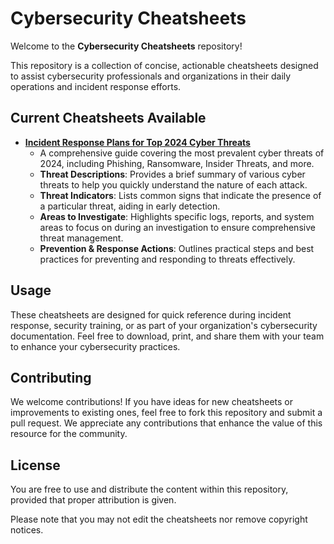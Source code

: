 # Cybersecurity Cheatsheets

Welcome to the **Cybersecurity Cheatsheets** repository!

This repository is a collection of concise, actionable cheatsheets designed to assist cybersecurity professionals and organizations in their daily operations and incident response efforts.

## Current Cheatsheets Available

- **[Incident Response Plans for Top 2024 Cyber Threats](https://github.com/TalenceSecurity/Cheatsheets/blob/main/Incident%20Response%20Plans%20for%20Top%202024%20Cyber%20Threats.png)**
  - A comprehensive guide covering the most prevalent cyber threats of 2024, including Phishing, Ransomware, Insider Threats, and more.
  - **Threat Descriptions**: Provides a brief summary of various cyber threats to help you quickly understand the nature of each attack.
  - **Threat Indicators**: Lists common signs that indicate the presence of a particular threat, aiding in early detection.
  - **Areas to Investigate**: Highlights specific logs, reports, and system areas to focus on during an investigation to ensure comprehensive threat management.
  - **Prevention & Response Actions**: Outlines practical steps and best practices for preventing and responding to threats effectively.

## Usage

These cheatsheets are designed for quick reference during incident response, security training, or as part of your organization's cybersecurity documentation. Feel free to download, print, and share them with your team to enhance your cybersecurity practices.

## Contributing

We welcome contributions! If you have ideas for new cheatsheets or improvements to existing ones, feel free to fork this repository and submit a pull request. We appreciate any contributions that enhance the value of this resource for the community.

## License

You are free to use and distribute the content within this repository, provided that proper attribution is given.

Please note that you may not edit the cheatsheets nor remove copyright notices.
